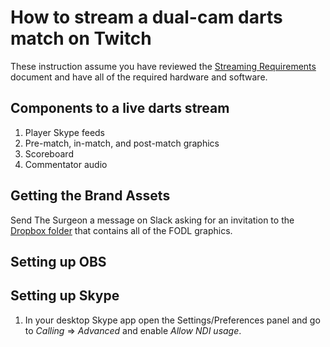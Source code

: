 # How to stream a dual-cam darts match on Twitch

These instruction assume you have reviewed the [Streaming Requirements](streaming-requirements.md) document and have all of the required hardware and software.

## Components to a live darts stream

1. Player Skype feeds
2. Pre-match, in-match, and post-match graphics
3. Scoreboard
4. Commentator audio

## Getting the Brand Assets

Send The Surgeon a message on Slack asking for an invitation to the [Dropbox folder](https://www.dropbox.com/sh/tbl8ewymilvynmj/AACpJw6XKii8bK5VUgCpJVewa?dl=0) that contains all of the FODL graphics.

## Setting up OBS

## Setting up Skype

1. In your desktop Skype app open the Settings/Preferences panel and go to _Calling_ => _Advanced_ and enable _Allow NDI usage_.
